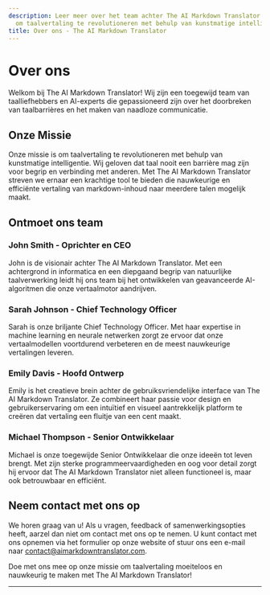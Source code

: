 ```yaml
---
description: Leer meer over het team achter The AI Markdown Translator en onze missie
  om taalvertaling te revolutioneren met behulp van kunstmatige intelligentie.
title: Over ons - The AI Markdown Translator
---
```


# Over ons

Welkom bij The AI Markdown Translator! Wij zijn een toegewijd team van taalliefhebbers en AI-experts die gepassioneerd zijn over het doorbreken van taalbarrières en het maken van naadloze communicatie.

## Onze Missie

Onze missie is om taalvertaling te revolutioneren met behulp van kunstmatige intelligentie. Wij geloven dat taal nooit een barrière mag zijn voor begrip en verbinding met anderen. Met The AI Markdown Translator streven we ernaar een krachtige tool te bieden die nauwkeurige en efficiënte vertaling van markdown-inhoud naar meerdere talen mogelijk maakt.

## Ontmoet ons team

### John Smith - Oprichter en CEO

John is de visionair achter The AI Markdown Translator. Met een achtergrond in informatica en een diepgaand begrip van natuurlijke taalverwerking leidt hij ons team bij het ontwikkelen van geavanceerde AI-algoritmen die onze vertaalmotor aandrijven.

### Sarah Johnson - Chief Technology Officer

Sarah is onze briljante Chief Technology Officer. Met haar expertise in machine learning en neurale netwerken zorgt ze ervoor dat onze vertaalmodellen voortdurend verbeteren en de meest nauwkeurige vertalingen leveren.

### Emily Davis - Hoofd Ontwerp

Emily is het creatieve brein achter de gebruiksvriendelijke interface van The AI Markdown Translator. Ze combineert haar passie voor design en gebruikerservaring om een intuïtief en visueel aantrekkelijk platform te creëren dat vertaling een fluitje van een cent maakt.

### Michael Thompson - Senior Ontwikkelaar

Michael is onze toegewijde Senior Ontwikkelaar die onze ideeën tot leven brengt. Met zijn sterke programmeervaardigheden en oog voor detail zorgt hij ervoor dat The AI Markdown Translator niet alleen functioneel is, maar ook betrouwbaar en efficiënt.

## Neem contact met ons op

We horen graag van u! Als u vragen, feedback of samenwerkingsopties heeft, aarzel dan niet om contact met ons op te nemen. U kunt contact met ons opnemen via het formulier op onze website of stuur ons een e-mail naar contact@aimarkdowntranslator.com.

Doe met ons mee op onze missie om taalvertaling moeiteloos en nauwkeurig te maken met The AI Markdown Translator!

---